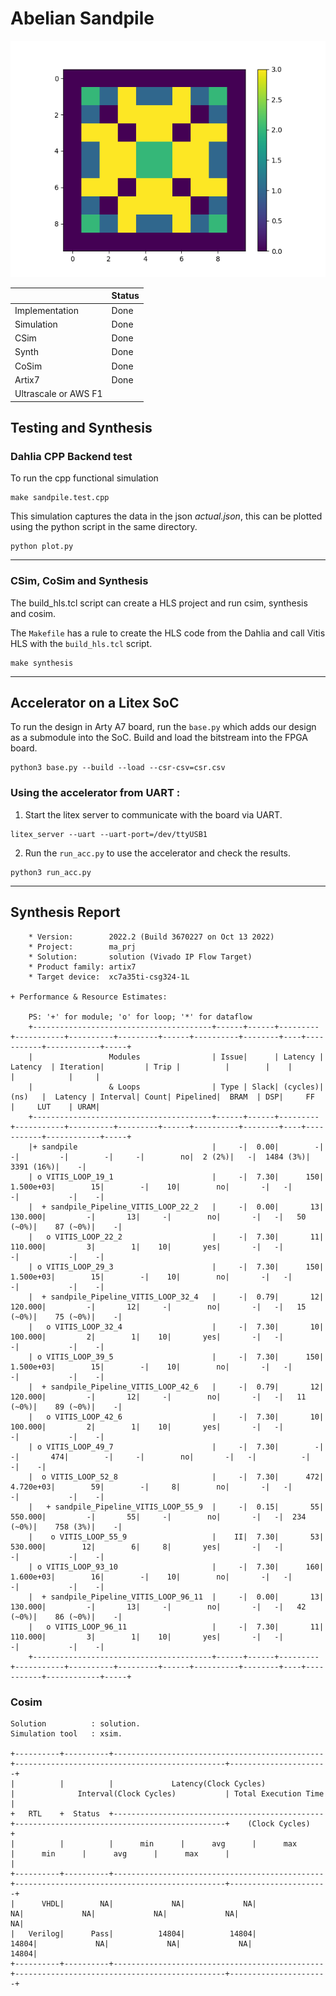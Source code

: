 # Abelian Sandpile

![Sandpile](./sandpile.png)

|                      |          Status         |
|----------------------|-------------------------|
| Implementation       | Done                    |
| Simulation           | Done                    |
| CSim                 | Done                    |
| Synth                | Done                    |
| CoSim                | Done                    |
| Artix7               | Done                    |
| Ultrascale or AWS F1 |                         |

## Testing and Synthesis

### Dahlia CPP Backend test

To run the cpp functional simulation

```
make sandpile.test.cpp
```

This simulation captures the data in the json *actual.json*, this can be plotted using the python script in the same directory.

```
python plot.py
```

---

### CSim, CoSim and Synthesis

The build_hls.tcl script can create a HLS project and run csim, synthesis and cosim.

The `Makefile` has a rule to create the HLS code from the Dahlia and call Vitis HLS with the `build_hls.tcl` script.

```
make synthesis
```
---

## Accelerator on a Litex SoC

To run the design in Arty A7 board, run the `base.py` which adds our design as a submodule into the SoC. Build and load the bitstream into the FPGA board.

```
python3 base.py --build --load --csr-csv=csr.csv
```
### Using the accelerator from UART :

1. Start the litex server to communicate with the board via UART.

```
litex_server --uart --uart-port=/dev/ttyUSB1
```

2. Run the `run_acc.py` to use the accelerator and check the results.

```
python3 run_acc.py
```

---

## Synthesis Report

```
    * Version:        2022.2 (Build 3670227 on Oct 13 2022)
    * Project:        ma_prj
    * Solution:       solution (Vivado IP Flow Target)
    * Product family: artix7
    * Target device:  xc7a35ti-csg324-1L
    
+ Performance & Resource Estimates: 
    
    PS: '+' for module; 'o' for loop; '*' for dataflow
    +----------------------------------------+------+------+---------+-----------+----------+---------+------+----------+--------+----+-----------+------------+-----+
    |                 Modules                | Issue|      | Latency |  Latency  | Iteration|         | Trip |          |        |    |           |            |     |
    |                 & Loops                | Type | Slack| (cycles)|    (ns)   |  Latency | Interval| Count| Pipelined|  BRAM  | DSP|     FF    |     LUT    | URAM|
    +----------------------------------------+------+------+---------+-----------+----------+---------+------+----------+--------+----+-----------+------------+-----+
    |+ sandpile                              |     -|  0.00|        -|          -|         -|        -|     -|        no|  2 (2%)|   -|  1484 (3%)|  3391 (16%)|    -|
    | o VITIS_LOOP_19_1                      |     -|  7.30|      150|  1.500e+03|        15|        -|    10|        no|       -|   -|          -|           -|    -|
    |  + sandpile_Pipeline_VITIS_LOOP_22_2   |     -|  0.00|       13|    130.000|         -|       13|     -|        no|       -|   -|   50 (~0%)|    87 (~0%)|    -|
    |   o VITIS_LOOP_22_2                    |     -|  7.30|       11|    110.000|         3|        1|    10|       yes|       -|   -|          -|           -|    -|
    | o VITIS_LOOP_29_3                      |     -|  7.30|      150|  1.500e+03|        15|        -|    10|        no|       -|   -|          -|           -|    -|
    |  + sandpile_Pipeline_VITIS_LOOP_32_4   |     -|  0.79|       12|    120.000|         -|       12|     -|        no|       -|   -|   15 (~0%)|    75 (~0%)|    -|
    |   o VITIS_LOOP_32_4                    |     -|  7.30|       10|    100.000|         2|        1|    10|       yes|       -|   -|          -|           -|    -|
    | o VITIS_LOOP_39_5                      |     -|  7.30|      150|  1.500e+03|        15|        -|    10|        no|       -|   -|          -|           -|    -|
    |  + sandpile_Pipeline_VITIS_LOOP_42_6   |     -|  0.79|       12|    120.000|         -|       12|     -|        no|       -|   -|   11 (~0%)|    89 (~0%)|    -|
    |   o VITIS_LOOP_42_6                    |     -|  7.30|       10|    100.000|         2|        1|    10|       yes|       -|   -|          -|           -|    -|
    | o VITIS_LOOP_49_7                      |     -|  7.30|        -|          -|       474|        -|     -|        no|       -|   -|          -|           -|    -|
    |  o VITIS_LOOP_52_8                     |     -|  7.30|      472|  4.720e+03|        59|        -|     8|        no|       -|   -|          -|           -|    -|
    |   + sandpile_Pipeline_VITIS_LOOP_55_9  |     -|  0.15|       55|    550.000|         -|       55|     -|        no|       -|   -|  234 (~0%)|    758 (3%)|    -|
    |    o VITIS_LOOP_55_9                   |    II|  7.30|       53|    530.000|        12|        6|     8|       yes|       -|   -|          -|           -|    -|
    | o VITIS_LOOP_93_10                     |     -|  7.30|      160|  1.600e+03|        16|        -|    10|        no|       -|   -|          -|           -|    -|
    |  + sandpile_Pipeline_VITIS_LOOP_96_11  |     -|  0.00|       13|    130.000|         -|       13|     -|        no|       -|   -|   42 (~0%)|    86 (~0%)|    -|
    |   o VITIS_LOOP_96_11                   |     -|  7.30|       11|    110.000|         3|        1|    10|       yes|       -|   -|          -|           -|    -|
    +----------------------------------------+------+------+---------+-----------+----------+---------+------+----------+--------+----+-----------+------------+-----+

```
### Cosim

```
Solution          : solution.
Simulation tool   : xsim.

+----------+----------+-----------------------------------------------+-----------------------------------------------+----------------------+
|          |          |             Latency(Clock Cycles)             |              Interval(Clock Cycles)           | Total Execution Time |
+   RTL    +  Status  +-----------------------------------------------+-----------------------------------------------+    (Clock Cycles)    +
|          |          |      min      |      avg      |      max      |      min      |      avg      |      max      |                      |
+----------+----------+-----------------------------------------------+-----------------------------------------------+----------------------+
|      VHDL|        NA|             NA|             NA|             NA|             NA|             NA|             NA|                    NA|
|   Verilog|      Pass|          14804|          14804|          14804|             NA|             NA|             NA|                 14804|
+----------+----------+-----------------------------------------------+-----------------------------------------------+----------------------+

